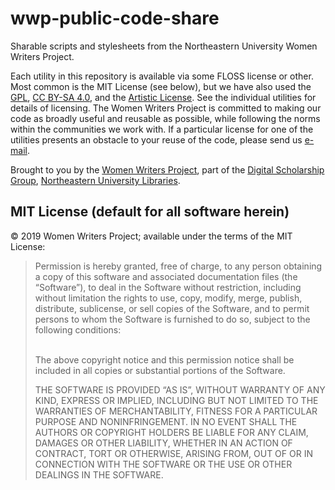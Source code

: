 # wwp-public-code-share

Sharable scripts and stylesheets from the Northeastern University Women Writers Project.

Each utility in this repository is available via some FLOSS license or other. Most common is the MIT License (see below), but we have also used the [GPL](https://www.gnu.org/licenses/old-licenses/gpl-2.0.txt), [CC BY-SA 4.0](https://creativecommons.org/licenses/by-sa/4.0/), and the [Artistic License](http://www.perlfoundation.org/artistic_license_2_0). See the individual utilities for details of licensing. The Women Writers Project is committed to making our code as broadly useful and reusable as possible, while following the norms within the communities we work with. If a particular license for one of the utilities presents an obstacle to your reuse of the code, please send us [e-mail](mailto:wwp@neu.edu).

Brought to you by the [Women Writers Project](http://www.wwp.northeastern.edu/), part of the [Digital Scholarship Group](http://www.dsg.northeastern.edu/), [Northeastern University Libraries](http://library.northeastern.edu/).

## MIT License (default for all software herein)

© 2019 Women Writers Project; available under the terms of the MIT License:

<blockquote>Permission is hereby granted, free of charge, to any person obtaining a copy of this software and associated documentation files (the “Software”), to deal in the Software without restriction, including without limitation the rights to use, copy, modify, merge, publish, distribute, sublicense, or sell copies of the Software, and to permit persons to whom the Software is furnished to do so, subject to the following conditions:

<br/>The above copyright notice and this permission notice shall be included in all copies or substantial portions of the Software.

THE SOFTWARE IS PROVIDED “AS IS”, WITHOUT WARRANTY OF ANY KIND, EXPRESS OR IMPLIED, INCLUDING BUT NOT LIMITED TO THE WARRANTIES OF MERCHANTABILITY, FITNESS FOR A PARTICULAR PURPOSE AND NONINFRINGEMENT. IN NO EVENT SHALL THE AUTHORS OR COPYRIGHT HOLDERS BE LIABLE FOR ANY CLAIM, DAMAGES OR OTHER LIABILITY, WHETHER IN AN ACTION OF CONTRACT, TORT OR OTHERWISE, ARISING FROM, OUT OF OR IN CONNECTION WITH THE SOFTWARE OR THE USE OR OTHER DEALINGS IN THE SOFTWARE.</blockquote>
